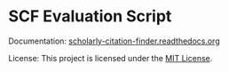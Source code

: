 # SCF Evaluation Script

Documentation: [scholarly-citation-finder.readthedocs.org](http://scholarly-citation-finder.readthedocs.org/en/latest/evaluation/)

License: This project is licensed under the [MIT License](LICENSE.txt).